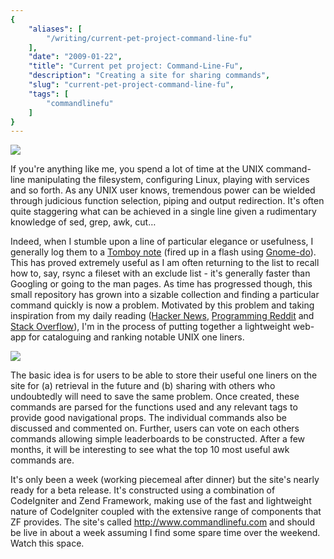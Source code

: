 ```yaml
---
{
    "aliases": [
        "/writing/current-pet-project-command-line-fu"
    ],
    "date": "2009-01-22",
    "title": "Current pet project: Command-Line-Fu",
    "description": "Creating a site for sharing commands",
    "slug": "current-pet-project-command-line-fu",
    "tags": [
        "commandlinefu"
    ]
}
---
```



<img src="/images/screenshots/tomboy-commands-small.jpg" class="align-right" />

If you're anything like me, you spend a lot of time at the UNIX
command-line manipulating the filesystem, configuring Linux, playing
with services and so forth. As any UNIX user knows, tremendous power can
be wielded through judicious function selection, piping and output
redirection. It's often quite staggering what can be achieved in a
single line given a rudimentary knowledge of sed, grep, awk, cut…

Indeed, when I stumble upon a line of particular elegance or usefulness,
I generally log them to a [Tomboy
note](http://projects.gnome.org/tomboy/) (fired up in a flash using
[Gnome-do](http://do.davebsd.com/)). This has proved extremely useful as
I am often returning to the list to recall how to, say, rsync a fileset
with an exclude list - it's generally faster than Googling or going to
the man pages. As time has progressed though, this small repository has
grown into a sizable collection and finding a particular command quickly
is now a problem. Motivated by this problem and taking inspiration from
my daily reading ([Hacker News](http://news.ycombinator.com/),
[Programming Reddit](http://www.reddit.com/r/programming/) and [Stack
Overflow](http://stackoverflow.com/)), I'm in the process of putting
together a lightweight web-app for cataloguing and ranking notable UNIX
one liners.

<img src="/images/screenshots/clf-small.jpg" class="align-right" />

The basic idea is for users to be able to store their useful one liners
on the site for (a) retrieval in the future and (b) sharing with others
who undoubtedly will need to save the same problem. Once created, these
commands are parsed for the functions used and any relevant tags to
provide good navigational props. The individual commands also be
discussed and commented on. Further, users can vote on each others
commands allowing simple leaderboards to be constructed. After a few
months, it will be interesting to see what the top 10 most useful awk
commands are.

It's only been a week (working piecemeal after dinner) but the site's
nearly ready for a beta release. It's constructed using a combination of
CodeIgniter and Zend Framework, making use of the fast and lightweight
nature of CodeIgniter coupled with the extensive range of components
that ZF provides. The site's called <http://www.commandlinefu.com> and
should be live in about a week assuming I find some spare time over the
weekend. Watch this space.
